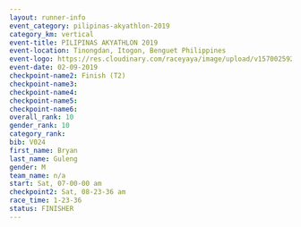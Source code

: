 ```yaml
---
layout: runner-info 
event_category: pilipinas-akyathlon-2019 
category_km: vertical 
event-title: PILIPINAS AKYATHLON 2019 
event-location: Tinongdan, Itogon, Benguet Philippines 
event-logo: https://res.cloudinary.com/raceyaya/image/upload/v1570025921/logo/akyathlon_jsxiv8.jpg 
event-date: 02-09-2019 
checkpoint-name2: Finish (T2) 
checkpoint-name3: 
checkpoint-name4: 
checkpoint-name5: 
checkpoint-name6: 
overall_rank: 10
gender_rank: 10
category_rank: 
bib: V024
first_name: Bryan
last_name: Guleng
gender: M
team_name: n/a
start: Sat, 07-00-00 am
checkpoint2: Sat, 08-23-36 am
race_time: 1-23-36
status: FINISHER
---
```

